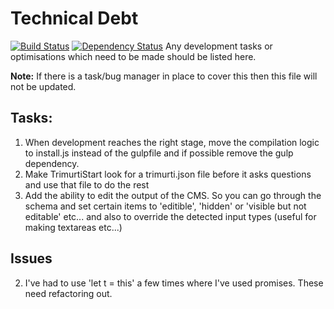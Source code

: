 # Technical Debt
[![Build Status](https://travis-ci.org/alexward1981/trimurti.svg?branch=master)](https://travis-ci.org/alexward1981/trimurti)
[![Dependency Status](https://gemnasium.com/alexward1981/trimurti.svg)](https://gemnasium.com/alexward1981/trimurti)
Any development tasks or optimisations which need to be made should be listed here.

**Note:** If there is a task/bug manager in place to cover this then this file will not be updated.

## Tasks:
1. When development reaches the right stage, move the compilation logic to install.js instead of the gulpfile and if possible remove the gulp dependency.
2. Make TrimurtiStart look for a trimurti.json file before it asks questions and use that file to do the rest
3. Add the ability to edit the output of the CMS. So you can go through the schema and set certain items to 'editible', 'hidden' or 'visible but not editable' etc... and also to override the detected input types (useful for making textareas etc...)

## Issues
2. I've had to use 'let t = this' a few times where I've used promises. These need refactoring out.

